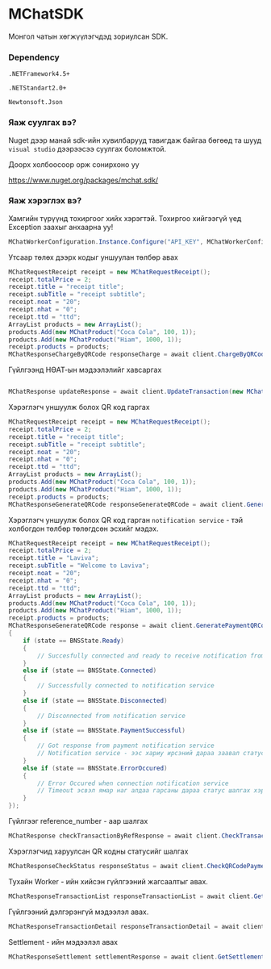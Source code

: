 # MChatSDK
Монгол чатын хөгжүүлэгчдэд зориулсан SDK. 

### Dependency

`.NETFramework4.5+`

`.NETStandart2.0+`

`Newtonsoft.Json`

### Яаж суулгах вэ?

Nuget дээр манай sdk-ийн хувилбарууд тавигдаж байгаа бөгөөд та шууд `visual studio` дээрээсээ суулгах боломжтой.

Доорх холбоосоор орж сонирхоно уу

https://www.nuget.org/packages/mchat.sdk/

### Яаж хэрэглэх вэ?

Хамгийн түрүүнд тохиргоог хийх хэрэгтэй. Тохиргоо хийгээгүй үед Exception заахыг анхаарна уу!

```c#
MChatWorkerConfiguration.Instance.Configure("API_KEY", MChatWorkerConfiguration.MChatWorkerType.MChatWorkerKey, "WORKER_KEY");
```

Утсаар төлөх дээрх кодыг уншуулан төлбөр авах

```c#
MChatRequestReceipt receipt = new MChatRequestReceipt();
receipt.totalPrice = 2;
receipt.title = "receipt title";
receipt.subTitle = "receipt subtitle";
receipt.noat = "20";
receipt.nhat = "0";
receipt.ttd = "ttd";
ArrayList products = new ArrayList();
products.Add(new MChatProduct("Coca Cola", 100, 1));
products.Add(new MChatProduct("Hiam", 1000, 1));
receipt.products = products;
MChatResponseChargeByQRCode responseCharge = await client.ChargeByQRCode(new MChatRequestChargeByQRCode(receipt, "token", "ref_number", new String[] { "settlement_id1", "settlement_id2" }));
```

Гүйлгээнд НӨАТ-ын мэдээлэлийг хавсаргах

```c#

MChatResponse updateResponse = await client.UpdateTransaction(new MChatRequestUpdateTransaction("IBNK-563101", "ddtd", "billType", "lotteryId", "qrCode"));

```

Хэрэглэгч уншуулж болох QR код гаргах

```c#
MChatRequestReceipt receipt = new MChatRequestReceipt();
receipt.totalPrice = 2;
receipt.title = "receipt title";
receipt.subTitle = "receipt subtitle";
receipt.noat = "20";
receipt.nhat = "0";
receipt.ttd = "ttd";
ArrayList products = new ArrayList();
products.Add(new MChatProduct("Coca Cola", 100, 1));
products.Add(new MChatProduct("Hiam", 1000, 1));
receipt.products = products;
MChatResponseGenerateQRCode responseGenerateQRCode = await client.GeneratePaymentQRCode(new MChatRequestGenerateQRCode(receipt, false, "ref_number", new String[] { "settlement_id1", "settlement_id2" })); // dynamicLink үүсгэхийг хүсвэл true утга явуулна
```

Хэрэглэгч уншуулж болох QR код гарган `notification service` - тэй холбогдон төлбөр төлөгдсөн эсхийг мэдэх.

```c#
MChatRequestReceipt receipt = new MChatRequestReceipt();
receipt.totalPrice = 2;
receipt.title = "Laviva";
receipt.subTitle = "Welcome to Laviva";
receipt.noat = "20";
receipt.nhat = "0";
receipt.ttd = "ttd";
ArrayList products = new ArrayList();
products.Add(new MChatProduct("Coca Cola", 100, 1));
products.Add(new MChatProduct("Hiam", 1000, 1));
receipt.products = products;
MChatResponseGenerateQRCode response = await client.GeneratePaymentQRCode(new MChatRequestGenerateQRCode(receipt, false, "ref_number", new String[] { "settlement_id1", "settlement_id2" }), (MChatWorkerClient scanPayment, BNSState state, String generatedQRCode, String dynamicLink, MChatResponse res) =>
{
    if (state == BNSState.Ready)
    {
        // Succesfully connected and ready to receive notification from notification service
    }
    else if (state == BNSState.Connected)
    {
        // Successfully connected to notification service
    }
    else if (state == BNSState.Disconnected)
    {
        // Disconnected from notification service
    }
    else if (state == BNSState.PaymentSuccessful)
    {
        // Got response from payment notification service
        // Notification service - ээс хариу ирсэний дараа заавал статусийг нь шалгах хэрэгтэй.
    }
    else if (state == BNSState.ErrorOccured)
    {
        // Error Occured when connection notification service
        // Timeout эсвэл ямар наг алдаа гарсаны дараа статус шалгах хэрэгтэй
    }
});
```

Гүйлгээг reference_number - аар шалгах

```c#
MChatResponse checkTransactionByRefResponse = await client.CheckTransactionByRefNumber("ref_number");
```

Хэрэглэгчид харуулсан QR кодны статусийг шалгах

```c#
MChatResponseCheckStatus responseStatus = await client.CheckQRCodePaymentStatus(generatedQRCode);
```

Тухайн Worker - ийн хийсэн гүйлгээний жагсаалтыг авах.

```c#
MChatResponseTransactionList responseTransactionList = await client.GetTransactionList(0, 20);
```

Гүйлгээний дэлгэрэнгүй мэдээлэл авах.

```c#
MChatResponseTransactionDetail responseTransactionDetail = await client.GetTransactionDetail("IBNK-563101");
```

Settlement - ийн мэдээлэл авах

```c#
MChatResponseSettlement settlementResponse = await client.GetSettlement(new String[] {  "settlement_id1", "settlement_id2" });
```
